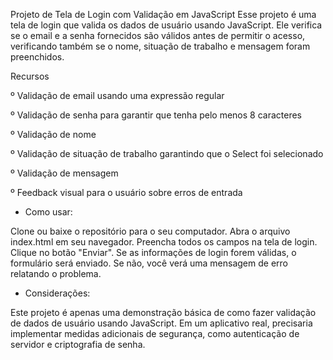 Projeto de Tela de Login com Validação em JavaScript
Esse projeto é uma tela de login que valida os dados de usuário usando JavaScript. Ele verifica se o email e a senha fornecidos são válidos antes de permitir o acesso, verificando também se o nome, situação de trabalho e mensagem foram preenchidos.

Recursos

º Validação de email usando uma expressão regular

º Validação de senha para garantir que tenha pelo menos 8 caracteres

º Validação de nome

º Validação de situação de trabalho garantindo que o Select foi selecionado

º Validação de mensagem

º Feedback visual para o usuário sobre erros de entrada

- Como usar:

Clone ou baixe o repositório para o seu computador.
Abra o arquivo index.html em seu navegador.
Preencha todos os campos na tela de login.
Clique no botão "Enviar".
Se as informações de login forem válidas, o formulário será enviado. Se não, você verá uma mensagem de erro relatando o problema.


- Considerações:


Este projeto é apenas uma demonstração básica de como fazer validação de dados de usuário usando JavaScript. Em um aplicativo real, precisaria implementar medidas adicionais de segurança, como autenticação de servidor e criptografia de senha.
